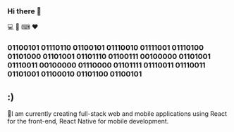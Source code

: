 ### Hi there  👋
 💻 📱 ⌨ ❤
### 01100101 01110110 01100101 01110010 01111001 01110100 01101000 01101001 01101110 01100111 00100000 01101001 01110011 00100000 01110000 01101111 01110011 01110011 01101001 01100010 01101100 01100101 
## :)  

 
🔭I am currently creating full-stack web and mobile applications using React for the front-end, React Native for mobile development.
 

<!-- 
**halilgoksu//halilgoksu** is a ✨ _special_ ✨ repository because its `README.md` (this file) appears on your GitHub profile.

Here are some ideas to get you started: 

🔭 I’m currently Creating Full stack and responsible apps,with React-Java-Postgresql...    
- 🌱 I’m currently learning ...
- 👯 I’m looking to collaborate on   ...
- 🤔 I’m looking for help with ... 
- 💬 Ask me about ...
- 📫 How to reach me:halilskywater@gmail.com   ...
- 😄 Pronouns: ...
- ⚡ Fun fact: ...    
-->
